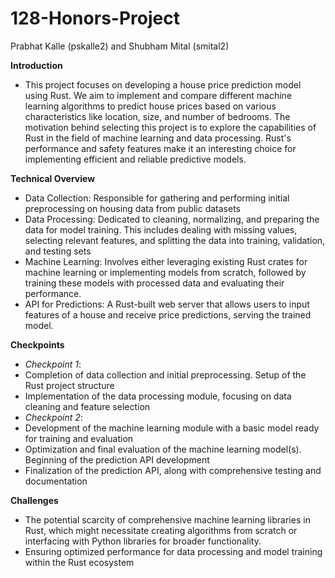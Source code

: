 # 128-Honors-Project
Prabhat Kalle (pskalle2) and Shubham Mital (smital2)

**Introduction**
  * This project focuses on developing a house price prediction model using Rust. We aim to implement and compare different machine learning algorithms to predict house prices based on various characteristics like location, size, and number of bedrooms. The motivation behind selecting this project is to explore the capabilities of Rust in the field of machine learning and data processing. Rust's performance and safety features make it an interesting choice for implementing efficient and reliable predictive models.

**Technical Overview**
  * Data Collection: Responsible for gathering and performing initial preprocessing on housing data from public datasets
  * Data Processing: Dedicated to cleaning, normalizing, and preparing the data for model training. This includes dealing with missing values, selecting relevant features, and splitting the data into training, validation, and testing sets
  * Machine Learning: Involves either leveraging existing Rust crates for machine learning or implementing models from scratch, followed by training these models with processed data and evaluating their performance.
  * API for Predictions: A Rust-built web server that allows users to input features of a house and receive price predictions, serving the trained model.

**Checkpoints**
  * *Checkpoint 1*:
   * Completion of data collection and initial preprocessing. Setup of the Rust project structure
   * Implementation of the data processing module, focusing on data cleaning and feature selection
  * *Checkpoint 2*:
   * Development of the machine learning module with a basic model ready for training and evaluation
   * Optimization and final evaluation of the machine learning model(s). Beginning of the prediction API development
   * Finalization of the prediction API, along with comprehensive testing and documentation 

**Challenges**
  * The potential scarcity of comprehensive machine learning libraries in Rust, which might necessitate creating algorithms from scratch or interfacing with Python libraries for broader functionality.
  * Ensuring optimized performance for data processing and model training within the Rust ecosystem

